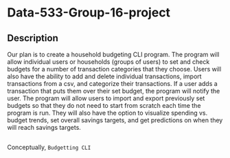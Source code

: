 # Data-533-Group-16-project
## Description
Our plan is to create a household budgeting CLI program.
The program will allow individual users or households (groups of users) to set and check budgets for a number of transaction categories that they choose. 
Users will also have the ability to add and delete individual transactions, import transactions from a csv, and categorize their transactions. 
If a user adds a transaction that puts them over their set budget, the program will notify the user. 
The program will allow users to import and export previously set budgets so that they do not need to start from scratch each time the program is run.
They will also have the option to visualize spending vs. budget trends, set overall savings targets, and get predictions on when they will reach savings targets.

##
Conceptually, `Budgetting CLI`  